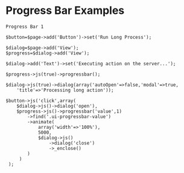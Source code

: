 Progress Bar Examples
====


    
    Progress Bar 1

    $button=$page->add('Button')->set('Run Long Process');

    $dialog=$page->add('View');
    $progress=$dialog->add('View');
    
    $dialog->add('Text')->set('Executing action on the server...');

    $progress->js(true)->progressbar();

    $dialog->js(true)->dialog(array('autoOpen'=>false,'modal'=>true,
        'title'=>'Processing long action'));

    $button->js('click',array(
        $dialog->js()->dialog('open'),
        $progress->js()->progressbar('value',1)
            ->find('.ui-progressbar-value')
            ->animate(
                array('width'=>'100%'),
                5000,
                $dialog->js()
                    ->dialog('close')
                    ->_enclose()
            )
         )
     );
